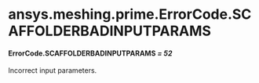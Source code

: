 # ansys.meshing.prime.ErrorCode.SCAFFOLDERBADINPUTPARAMS

<a id="ansys.meshing.prime.ErrorCode.SCAFFOLDERBADINPUTPARAMS"></a>

#### ErrorCode.SCAFFOLDERBADINPUTPARAMS *= 52*

Incorrect input parameters.

<!-- !! processed by numpydoc !! -->
